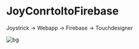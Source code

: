 # JoyConrtoltoFirebase

Joystrick -> Webapp -> Firebase -> Touchdesigner

![bg](https://user-images.githubusercontent.com/17475338/126764234-9526a434-6799-427c-9c3b-5456152fa308.PNG)
